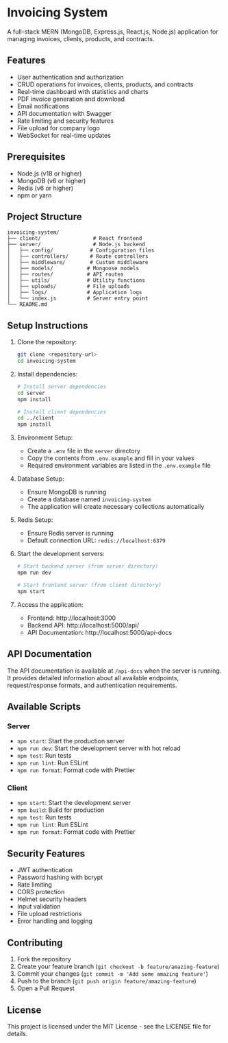 # Invoicing System

A full-stack MERN (MongoDB, Express.js, React.js, Node.js) application for managing invoices, clients, products, and contracts.

## Features

- User authentication and authorization
- CRUD operations for invoices, clients, products, and contracts
- Real-time dashboard with statistics and charts
- PDF invoice generation and download
- Email notifications
- API documentation with Swagger
- Rate limiting and security features
- File upload for company logo
- WebSocket for real-time updates

## Prerequisites

- Node.js (v18 or higher)
- MongoDB (v6 or higher)
- Redis (v6 or higher)
- npm or yarn

## Project Structure

```
invoicing-system/
├── client/                 # React frontend
├── server/                 # Node.js backend
│   ├── config/            # Configuration files
│   ├── controllers/       # Route controllers
│   ├── middleware/        # Custom middleware
│   ├── models/           # Mongoose models
│   ├── routes/           # API routes
│   ├── utils/            # Utility functions
│   ├── uploads/          # File uploads
│   ├── logs/             # Application logs
│   └── index.js          # Server entry point
└── README.md
```

## Setup Instructions

1. Clone the repository:
   ```bash
   git clone <repository-url>
   cd invoicing-system
   ```

2. Install dependencies:
   ```bash
   # Install server dependencies
   cd server
   npm install

   # Install client dependencies
   cd ../client
   npm install
   ```

3. Environment Setup:
   - Create a `.env` file in the `server` directory
   - Copy the contents from `.env.example` and fill in your values
   - Required environment variables are listed in the `.env.example` file

4. Database Setup:
   - Ensure MongoDB is running
   - Create a database named `invoicing-system`
   - The application will create necessary collections automatically

5. Redis Setup:
   - Ensure Redis server is running
   - Default connection URL: `redis://localhost:6379`

6. Start the development servers:
   ```bash
   # Start backend server (from server directory)
   npm run dev

   # Start frontend server (from client directory)
   npm start
   ```

7. Access the application:
   - Frontend: http://localhost:3000
   - Backend API: http://localhost:5000/api/
   - API Documentation: http://localhost:5000/api-docs

## API Documentation

The API documentation is available at `/api-docs` when the server is running. It provides detailed information about all available endpoints, request/response formats, and authentication requirements.

## Available Scripts

### Server

- `npm start`: Start the production server
- `npm run dev`: Start the development server with hot reload
- `npm test`: Run tests
- `npm run lint`: Run ESLint
- `npm run format`: Format code with Prettier

### Client

- `npm start`: Start the development server
- `npm build`: Build for production
- `npm test`: Run tests
- `npm run lint`: Run ESLint
- `npm run format`: Format code with Prettier

## Security Features

- JWT authentication
- Password hashing with bcrypt
- Rate limiting
- CORS protection
- Helmet security headers
- Input validation
- File upload restrictions
- Error handling and logging

## Contributing

1. Fork the repository
2. Create your feature branch (`git checkout -b feature/amazing-feature`)
3. Commit your changes (`git commit -m 'Add some amazing feature'`)
4. Push to the branch (`git push origin feature/amazing-feature`)
5. Open a Pull Request

## License

This project is licensed under the MIT License - see the LICENSE file for details. 
